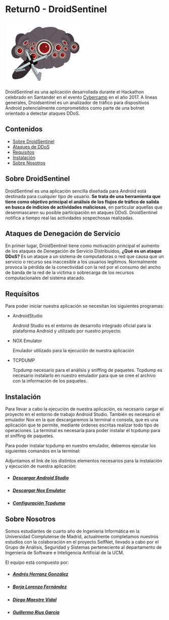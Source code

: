 

# Return0 - DroidSentinel

![DroidSentinel Logo](/DroidSentinel_Logo.png)

DroidSentinel es una aplicación desarrollada durante el Hackathon celebrado en Santander en el evento [Cybercamp](https://cybercamp.es/competiciones/hackathon) en el año 2017. A líneas generales, Droidsentinel es un analizador de tráfico para dispositivos Android potencialmente comprometidos como parte de una botnet orientado a detectar ataques DDoS.

## Contenidos

- [Sobre DroidSentinel](#sobre-droidsentinel)
- [Ataques de DDoS](#ataques-de-denegación-de-servicio)
- [Requisitos](#requisitos)
- [Instalación](#requisitos)
- [Sobre Nosotros](#sobre-nosotros)

##  Sobre DroidSentinel

DroidSentinel es una aplicación sencilla diseñada para Android está destinada para cualquier tipo de usuario. **Se trata de una herramienta que tiene como objetivo principal el análisis de los flujos de tráfico de salida en busca de indicios de actividades maliciosas**, en particular aquellas que desenmascaren su posible participación en ataques DDoS. DroidSentinel notifica a tiempo real las actividades sospechosas realizadas.  

##  Ataques de Denegación de Servicio

En primer lugar, DroidSentinel tiene como motivación principal el aumento de los ataques de Denegación de Servicio Distribuidos, **¿Qué es un ataque DDoS?** Es un ataque a un sistema de computadoras o red que causa que un servicio o recurso sea inaccesible a los usuarios legítimos. Normalmente provoca la pérdida de la conectividad con la red por el consumo del ancho de banda de la red de la víctima o sobrecarga de los recursos computacionales del sistema atacado. 

## Requisitos
Para poder iniciar nuestra aplicación se necesitan los siguientes programas:

* AndroidStudio 

  Android Studio es el entorno de desarrollo integrado oficial para la plataforma Android y utilizado por nuestro proyecto.

* NOX Emulator 

  Emulador utilizado para la ejecución de nuestra aplicación

* TCPDUMP 

  Tcpdump necesario para el análisis y sniffing de paquetes. Tcpdump es necesario instalarlo en nuestro emulador para que se cree el       archivo con la información de los paquetes.

## Instalación

Para llevar a cabo la ejecución de nuestra aplicación, es necesario cargar el proyecto en el entorno de trabajo Android Studio.
También es necesario el emulador Nox en la que descargaremos la terminal o consola, que es una aplicación que te permite, mediante órdenes escritas realizar todo tipo de operaciones.
La terminal es necesaria para poder instalar el tcpdump para el sniffing de paquetes.

Para poder instalar tcpdump en nuestro emulador, debemos ejecutar los siguientes comandos en la terminal:
 
 Adjuntamos el link de los distintos elementos necesarios para la instalación y ejecución de nuestra aplicación:
 
 * ##### [Descargar Android Studio](https://developer.android.com/studio/index.html?hl=es-419) #####
 * ##### [Descargar Nox Emulator](https://es.bignox.com/) #####
 * ##### [Configuración Tcpdump](https://josetrochecoder.wordpress.com/2013/11/04/installing-tcpdump-for-android/) #####
 

##  Sobre Nosotros

Somos estudiantes de cuarto año de Ingeniería Informática en la Universidad Complutense de Madrid, actualmente completamos nuestros estudios con la colaboración en el proyecto SelfNet, llevado a cabo por el Grupo de Análisis, Seguridad y Sistemas perteneciente al departamento de Ingeniería de Software e Inteligencia Artificial de la UCM.

El equipo está compuesto por:  

* ##### [Andrés Herranz González](https://github.com/AndresHG) #####
* ##### [Borja Lorenzo Fernández](https://github.com/borjalor) #####
* ##### [Diego Maestre Vidal](https://github.com/voar) #####
* ##### [Guillermo Rius García](https://github.com/GuilleRius) #####

 
 
